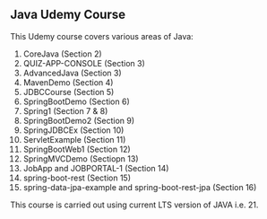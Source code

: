 ## Java Udemy Course

This Udemy course covers various areas of Java:

1. CoreJava (Section 2)
2. QUIZ-APP-CONSOLE (Section 3)
3. AdvancedJava (Section 3)
4. MavenDemo (Section 4)
5. JDBCCourse (Section 5)
6. SpringBootDemo (Section 6)
7. Spring1 (Section 7 & 8)
8. SpringBootDemo2 (Section 9)
9. SpringJDBCEx (Section 10)
10. ServletExample (Section 11)
11. SpringBootWeb1 (Section 12)
12. SpringMVCDemo (Sectiopn 13)
13. JobApp and JOBPORTAL-1 (Section 14)
14. spring-boot-rest (Section 15)
15. spring-data-jpa-example and spring-boot-rest-jpa (Section 16)

This course is carried out using current LTS version of JAVA i.e. 21. 
